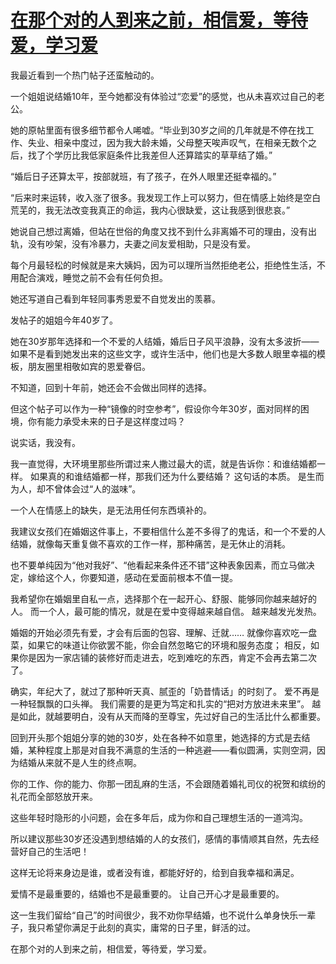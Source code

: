 # [在那个对的人到来之前，相信爱，等待爱，学习爱](https://github.com/platojobs/SFLOG/issues/289)

我最近看到一个热门帖子还蛮触动的。

一个姐姐说结婚10年，至今她都没有体验过“恋爱”的感觉，也从未喜欢过自己的老公。

她的原帖里面有很多细节都令人唏嘘。“毕业到30岁之间的几年就是不停在找工作、失业、相亲中度过，因为我大龄未婚，父母整天唉声叹气，在相亲无数个之后，找了个学历比我低家庭条件比我差但人还算踏实的草草结了婚。”

“婚后日子还算太平，按部就班，有了孩子，在外人眼里还挺幸福的。”

“后来时来运转，收入涨了很多。我发现工作上可以努力，但在情感上始终是空白荒芜的，我无法改变我真正的命运，我内心很缺爱，这让我感到很悲哀。”

她说自己想过离婚，但站在世俗的角度又找不到什么非离婚不可的理由，没有出轨，没有吵架，没有冷暴力，夫妻之间友爱相助，只是没有爱。

每个月最轻松的时候就是来大姨妈，因为可以理所当然拒绝老公，拒绝性生活，不用配合演戏，睡觉之前不会有任何负担。

她还写道自己看到年轻同事秀恩爱不自觉发出的羡慕。

发帖子的姐姐今年40岁了。

她在30岁那年选择和一个不爱的人结婚，婚后日子风平浪静，没有太多波折——如果不是看到她发出来的这些文字，或许生活中，他们也是大多数人眼里幸福的模板，朋友圈里相敬如宾的恩爱眷侣。

不知道，回到十年前，她还会不会做出同样的选择。

但这个帖子可以作为一种“镜像的时空参考”，假设你今年30岁，面对同样的困境，你有能力承受未来的日子是这样度过吗？

说实话，我没有。

我一直觉得，大环境里那些所谓过来人撒过最大的谎，就是告诉你：和谁结婚都一样。
如果真的和谁结婚都一样，那我们还为什么要结婚？
这句话的本质。
是生而为人，却不曾体会过“人的滋味”。

一个人在情感上的缺失，是无法用任何东西填补的。

我建议女孩们在婚姻这件事上，不要相信什么差不多得了的鬼话，和一个不爱的人结婚，就像每天重复做不喜欢的工作一样，那种痛苦，是无休止的消耗。

也不要单纯因为“他对我好”、“他看起来条件还不错”这种表象因素，而立马做决定，嫁给这个人，你要知道，感动在爱面前根本不值一提。

我希望你在婚姻里自私一点，选择那个在一起开心、舒服、能够同你越来越好的人。
而一个人，最可能的情况，就是在爱中变得越来越自信。
越来越发光发热。

婚姻的开始必须先有爱，才会有后面的包容、理解、迁就……
就像你喜欢吃一盘菜，如果它的味道让你欲罢不能，你会自然忽略它的环境和服务态度；
相反，如果你是因为一家店铺的装修好而走进去，吃到难吃的东西，肯定不会再去第二次了。

确实，年纪大了，就过了那种听天真、腻歪的「奶昔情话」的时刻了。
爱不再是一种轻飘飘的口头禅。
我们需要的是更为笃定和扎实的“把对方放进未来里”。
越是如此，就越要明白，没有从天而降的至尊宝，先过好自己的生活比什么都重要。

回到开头那个姐姐分享的她的30岁，处在各种不如意里，她选择的方式是去结婚，某种程度上那是对自我不满意的生活的一种逃避——看似圆满，实则空洞，因为结婚从来就不是人生的终点啊。

你的工作、你的能力、你那一团乱麻的生活，不会跟随着婚礼司仪的祝贺和缤纷的礼花而全部怒放开来。

这些年轻时隐形的小问题，会在多年后，成为你和自己理想生活的一道鸿沟。

所以建议那些30岁还没遇到想结婚的人的女孩们，感情的事情顺其自然，先去经营好自己的生活吧！

这样无论将来身边是谁，或者没有谁，都能好好的，给到自我幸福和满足。

爱情不是最重要的，结婚也不是最重要的。
让自己开心才是最重要的。

这一生我们留给“自己”的时间很少，我不劝你早结婚，也不说什么单身快乐一辈子，我只希望你满足于此刻的真实，庸常的日子里，鲜活的过。

在那个对的人到来之前，相信爱，等待爱，学习爱。